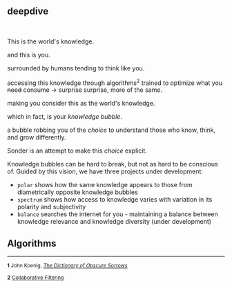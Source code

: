 
## deepdive

<br/>

This is the world's knowledge.

and this is you.

surrounded by humans tending to think like you.

accessing this knowledge through algorithms<sup>2</sup> trained to optimize what you ~~need~~ consume &#8594; surprise surprise, more of the same.

making you consider this as the world's knowledge.

which in fact, is your _knowledge bubble_.

a bubble robbing you of the _choice_ to understand those who know, think, and grow differently.

Sonder is an attempt to make this _choice_ explicit.

Knowledge bubbles can be hard to break, but not as hard to be conscious of. Guided by this vision, we have three projects under development:

  - `polar` shows how the same knowledge appears to those from
    diametrically opposite knowledge bubbles
  - `spectrum` shows how access to knowledge varies with variation in
    its polarity and subjectivity
  - `balance` searches the internet for you - maintaining a balance
    between knowledge relevance and knowledge diversity (under
    development)


## Algorithms



<hr style="border:1.5px black"> </hr>

<small><b>1</b> John Koenig, [*The Dictionary of Obscure Sorrows*](https://www.dictionaryofobscuresorrows.com/post/23536922667/sonder)</small>

<small><b>2</b> [Collaborative Filtering](https://en.wikipedia.org/wiki/Collaborative_filtering)</small>
